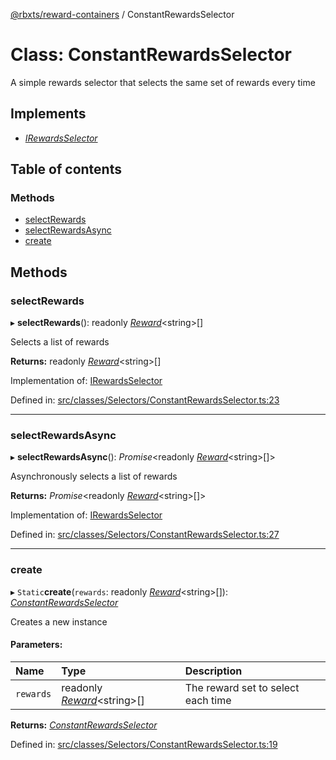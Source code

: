 [@rbxts/reward-containers](../README.md) / ConstantRewardsSelector

# Class: ConstantRewardsSelector

A simple rewards selector that selects the same set of rewards every time

## Implements

* [*IRewardsSelector*](../interfaces/irewardsselector.md)

## Table of contents

### Methods

- [selectRewards](constantrewardsselector.md#selectrewards)
- [selectRewardsAsync](constantrewardsselector.md#selectrewardsasync)
- [create](constantrewardsselector.md#create)

## Methods

### selectRewards

▸ **selectRewards**(): readonly [*Reward*](../README.md#reward)<string\>[]

Selects a list of rewards

**Returns:** readonly [*Reward*](../README.md#reward)<string\>[]

Implementation of: [IRewardsSelector](../interfaces/irewardsselector.md)

Defined in: [src/classes/Selectors/ConstantRewardsSelector.ts:23](https://github.com/Bytebit-Org/roblox-RewardContainers/blob/7501d5d/src/classes/Selectors/ConstantRewardsSelector.ts#L23)

___

### selectRewardsAsync

▸ **selectRewardsAsync**(): *Promise*<readonly [*Reward*](../README.md#reward)<string\>[]\>

Asynchronously selects a list of rewards

**Returns:** *Promise*<readonly [*Reward*](../README.md#reward)<string\>[]\>

Implementation of: [IRewardsSelector](../interfaces/irewardsselector.md)

Defined in: [src/classes/Selectors/ConstantRewardsSelector.ts:27](https://github.com/Bytebit-Org/roblox-RewardContainers/blob/7501d5d/src/classes/Selectors/ConstantRewardsSelector.ts#L27)

___

### create

▸ `Static`**create**(`rewards`: readonly [*Reward*](../README.md#reward)<string\>[]): [*ConstantRewardsSelector*](constantrewardsselector.md)

Creates a new instance

#### Parameters:

Name | Type | Description |
:------ | :------ | :------ |
`rewards` | readonly [*Reward*](../README.md#reward)<string\>[] | The reward set to select each time    |

**Returns:** [*ConstantRewardsSelector*](constantrewardsselector.md)

Defined in: [src/classes/Selectors/ConstantRewardsSelector.ts:19](https://github.com/Bytebit-Org/roblox-RewardContainers/blob/7501d5d/src/classes/Selectors/ConstantRewardsSelector.ts#L19)
